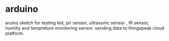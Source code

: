 # arduino
aruino sketch for testing led, pir sensor, ultrasonic sensor , IR sensor, humiity and tempreture monitoring sensor. sending data to thingspeak cloud platform.
